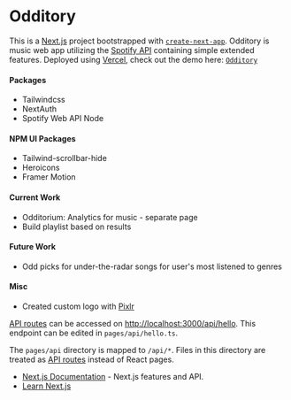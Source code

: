 # Odditory

This is a [Next.js](https://nextjs.org/) project bootstrapped with [`create-next-app`](https://github.com/vercel/next.js/tree/canary/packages/create-next-app).
Odditory is music web app utilizing the [Spotify API](https://developer.spotify.com/) containing simple extended features.
Deployed using [Vercel](https://vercel.com/), check out the demo here: [`Odditory`](https://odditory.vercel.app/)

#### Packages

- Tailwindcss
- NextAuth
- Spotify Web API Node

#### NPM UI Packages

- Tailwind-scrollbar-hide
- Heroicons
- Framer Motion

#### Current Work

- Odditorium: Analytics for music - separate page
- Build playlist based on results

#### Future Work

- Odd picks for under-the-radar songs for user's most listened to genres

#### Misc

- Created custom logo with [Pixlr](https://pixlr.com/)

[API routes](https://nextjs.org/docs/api-routes/introduction) can be accessed on [http://localhost:3000/api/hello](http://localhost:3000/api/hello). This endpoint can be edited in `pages/api/hello.ts`.

The `pages/api` directory is mapped to `/api/*`. Files in this directory are treated as [API routes](https://nextjs.org/docs/api-routes/introduction) instead of React pages.

- [Next.js Documentation](https://nextjs.org/docs) - Next.js features and API.
- [Learn Next.js](https://nextjs.org/learn)
